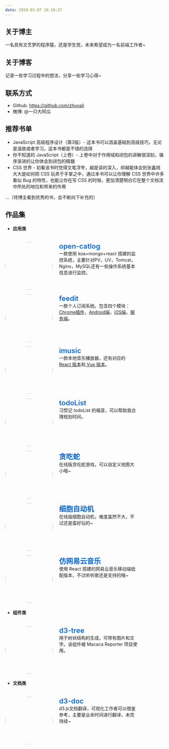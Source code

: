 ```yaml
---
date: 2018-01-07 19:19:27
---
```


## 关于博主
一名具有文艺梦的程序猿，还是学生党，未来希望成为一名前端工作者~

## 关于博客
记录一些学习过程中的想法，分享一些学习心得~

## 联系方式
- Github: https://github.com/zhuyali
- 微博: @一只大阿瓜

## 推荐书单
- JavaScript 高级程序设计（第3版）- 这本书可以涵盖基础到高级技巧，无论是温故或者学习，这本书都是不错的选择
- 你不知道的 JavaScript（上卷）- 上卷中对于作用域和闭包的讲解很深刻，循序渐进的让你体会到闭包的精髓
- CSS 世界 - 初看该书时觉得文笔浮夸，越是读的深入，却越能体会到张鑫旭大大是如何把 CSS 玩弄于手掌之中，通过本书可以让你理解 CSS 世界中许多看似 Bug 的特性，也能让你在写 CSS 的时候，更加清楚明白它在整个文档流中所处的地位和带来的作用

...（待博主看到优秀的书，会不断向下补充的）

## 作品集
- #### 应用类

<style>
  .icon {
    width: 150px;
    height: 150px;
    border-radius: 100%;
  }
  .work {
    float: left;
    width: 450px;
    padding-top: 15px;
  }
  .intro {
    display: inline-block;
    width: 250px;
    padding-left: 20px;
    vertical-align: top;
  }
  .works {
    overflow: hidden;
  }
  .title {
    color: #0366d6;
    text-decoration: none;
    border: none;
    font-size: 22px;
    font-weight: 600;
  }
  .title:hover {
    color: #0366d6;
    text-decoration: underline;
  }
</style>

<div class="works"><div class="work"><img class="icon" style="display: inline!important;" src="https://avatars1.githubusercontent.com/u/28126942?s=200&v=4" /><div class="intro"><a class="title" href="https://github.com/open-catlog">open-catlog</a><div class="brief">一款使用 koa+mongo+react 搭建的监控系统，主要针对PV，UV，Tomcat，Nginx，MySQL还有一些操作系统基本信息进行监控。</div></div></div><div class="work"><img class="icon" style="display: inline!important;" src="https://avatars2.githubusercontent.com/u/9766938?s=200&v=4" /><div class="intro"><a class="title">feedit</a><div class="brief">一款个人订阅系统。包含四个模块：<a href="https://github.com/zhuyali/feedit_chrome">Chrome插件</a>，<a href="https://github.com/zhuyali/Feedit_android">Android端</a>，<a href="https://github.com/zhuyali/feedit_iOS">iOS端</a>，<a href="https://github.com/zhuyali/feedit">服务端</a>。</div></div></div><div class="work"><img class="icon" style="display: inline!important;" src="http://img1.imgtn.bdimg.com/it/u=256148739,105884542&fm=27&gp=0.jpg" /><div class="intro"><a class="title" href="https://zhuyali.com.cn/imusic/">imusic</a><div class="brief">一款本地音乐播放器，还有对应的<a href="https://github.com/zhuyali/imusic-react"> React 版本</a>和<a href="https://github.com/zhuyali/imusic-vue"> Vue 版本</a>。</div></div></div><div class="work"><img class="icon" style="display: inline!important;" src="https://timgsa.baidu.com/timg?image&quality=80&size=b9999_10000&sec=1515342177506&di=e9ed8180b3301d6b23e6668275bd4fa8&imgtype=0&src=http%3A%2F%2Fimg.25pp.com%2Fuploadfile%2Fsoft%2Fimages%2F2014%2F0910%2F20140910113414610.jpg" /><div class="intro"><a class="title" href="https://zhuyali.com.cn/todoList/">todoList</a><div class="brief">习惯记 todoList 的福音，可以帮助我合理规划时间。</div></div></div><div class="work"><img class="icon" style="display: inline!important;" src="https://timgsa.baidu.com/timg?image&quality=80&size=b9999_10000&sec=1515342648992&di=bec0e85fd3b55e2ceb8a99ba04174e97&imgtype=0&src=http%3A%2F%2Fis5.mzstatic.com%2Fimage%2Fthumb%2FPurple122%2Fv4%2F34%2F95%2F80%2F34958089-1d33-a766-84f8-f060a85728ca%2Fsource%2F512x512bb.jpg" /><div class="intro"><a class="title" href="https://zhuyali.com.cn/training/snake/index.html">贪吃蛇</a><div class="brief">在线版贪吃蛇游戏，可以自定义地图大小哦~</div></div></div><div class="work"><img class="icon" style="display: inline!important;" src="https://ss3.bdstatic.com/70cFv8Sh_Q1YnxGkpoWK1HF6hhy/it/u=554385299,1198250608&fm=27&gp=0.jpg" /><div class="intro"><a class="title" href="https://zhuyali.com.cn/Cellular-Automation/">细胞自动机</a><div class="brief">在线版细胞自动机，难度虽然不大，不过还是蛮好玩的~</div></div></div><div class="work"><img class="icon" style="display: inline!important;" src="https://gss2.bdstatic.com/9fo3dSag_xI4khGkpoWK1HF6hhy/baike/w%3D268%3Bg%3D0/sign=2f5258703301213fcf3349da6cdc51ec/8b82b9014a90f603d1cff0ee3312b31bb051ed18.jpg" /><div class="intro"><a class="title" href="http://zhuyali.com.cn/cloud-music/">仿网易云音乐</a><div class="brief">使用 React 搭建的网易云音乐移动端低配版本，不过听听歌还是支持的哦~</div></div></div></div>

- #### 组件类

<div class="works"><div class="work"><img class="icon" style="display: inline!important;" src="https://timgsa.baidu.com/timg?image&quality=80&size=b9999_10000&sec=1515343144597&di=a1b3eb4811563e8f64117498d9b502c3&imgtype=0&src=http%3A%2F%2Fbpic.588ku.com%2Felement_origin_min_pic%2F19%2F03%2F20%2F1656ece7cf410a9.jpg" /><div class="intro"><a class="title" href="https://zhuyali.com.cn/d3-tree/">d3-tree</a><div class="brief">用于树状结构的生成，可带有图片和文字。该组件被 Macaca Reporter 项目使用。</div></div></div></div>

- #### 文档类

<div class="works"><div class="work"><img class="icon" style="display: inline!important;" src="https://avatars1.githubusercontent.com/u/1562726?s=200&v=4" /><div class="intro"><a class="title" href="https://zhuyali.com.cn/d3-doc/">d3-doc</a><div class="brief">d3.js文档翻译，可视化工作者可以借鉴参考，主要是业余时间进行翻译，未完待续~</div></div></div></div>
